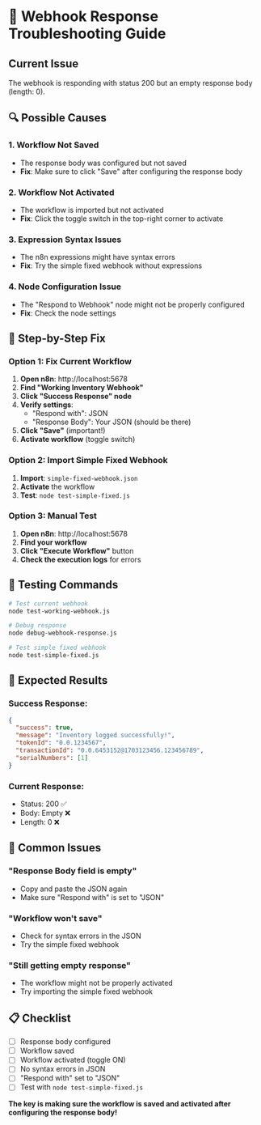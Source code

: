 # 🔧 Webhook Response Troubleshooting Guide

## Current Issue
The webhook is responding with status 200 but an empty response body (length: 0).

## 🔍 Possible Causes

### 1. Workflow Not Saved
- The response body was configured but not saved
- **Fix**: Make sure to click "Save" after configuring the response body

### 2. Workflow Not Activated
- The workflow is imported but not activated
- **Fix**: Click the toggle switch in the top-right corner to activate

### 3. Expression Syntax Issues
- The n8n expressions might have syntax errors
- **Fix**: Try the simple fixed webhook without expressions

### 4. Node Configuration Issue
- The "Respond to Webhook" node might not be properly configured
- **Fix**: Check the node settings

## 🔧 Step-by-Step Fix

### Option 1: Fix Current Workflow
1. **Open n8n**: http://localhost:5678
2. **Find "Working Inventory Webhook"**
3. **Click "Success Response" node**
4. **Verify settings**:
   - "Respond with": JSON
   - "Response Body": Your JSON (should be there)
5. **Click "Save"** (important!)
6. **Activate workflow** (toggle switch)

### Option 2: Import Simple Fixed Webhook
1. **Import**: `simple-fixed-webhook.json`
2. **Activate** the workflow
3. **Test**: `node test-simple-fixed.js`

### Option 3: Manual Test
1. **Open n8n**: http://localhost:5678
2. **Find your workflow**
3. **Click "Execute Workflow"** button
4. **Check the execution logs** for errors

## 🧪 Testing Commands

```bash
# Test current webhook
node test-working-webhook.js

# Debug response
node debug-webhook-response.js

# Test simple fixed webhook
node test-simple-fixed.js
```

## 🎯 Expected Results

### Success Response:
```json
{
  "success": true,
  "message": "Inventory logged successfully!",
  "tokenId": "0.0.1234567",
  "transactionId": "0.0.6453152@1703123456.123456789",
  "serialNumbers": [1]
}
```

### Current Response:
- Status: 200 ✅
- Body: Empty ❌
- Length: 0 ❌

## 🚨 Common Issues

### "Response Body field is empty"
- Copy and paste the JSON again
- Make sure "Respond with" is set to "JSON"

### "Workflow won't save"
- Check for syntax errors in the JSON
- Try the simple fixed webhook

### "Still getting empty response"
- The workflow might not be properly activated
- Try importing the simple fixed webhook

## 📋 Checklist

- [ ] Response body configured
- [ ] Workflow saved
- [ ] Workflow activated (toggle ON)
- [ ] No syntax errors in JSON
- [ ] "Respond with" set to "JSON"
- [ ] Test with `node test-simple-fixed.js`

**The key is making sure the workflow is saved and activated after configuring the response body!** 